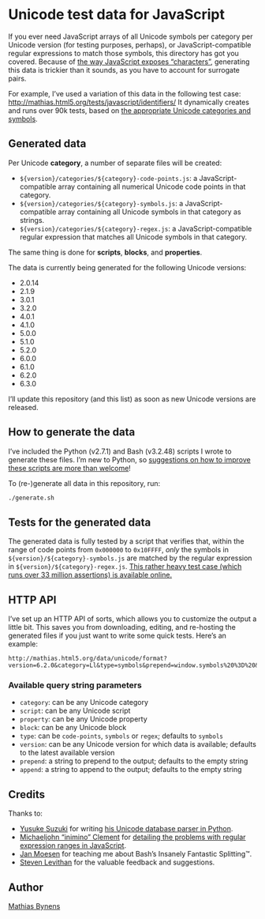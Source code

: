 # Unicode test data for JavaScript

If you ever need JavaScript arrays of all Unicode symbols per category per Unicode version (for testing purposes, perhaps), or JavaScript-compatible regular expressions to match those symbols, this directory has got you covered. Because of [the way JavaScript exposes “characters”](http://mathiasbynens.be/notes/javascript-encoding), generating this data is trickier than it sounds, as you have to account for surrogate pairs.

For example, I’ve used a variation of this data in the following test case: <http://mathias.html5.org/tests/javascript/identifiers/> It dynamically creates and runs over 90k tests, based on [the appropriate Unicode categories and symbols](http://mathiasbynens.be/notes/javascript-identifiers).

## Generated data

Per Unicode **category**, a number of separate files will be created:

 * `${version}/categories/${category}-code-points.js`: a JavaScript-compatible array containing all numerical Unicode code points in that category.
 * `${version}/categories/${category}-symbols.js`: a JavaScript-compatible array containing all Unicode symbols in that category as strings.
 * `${version}/categories/${category}-regex.js`: a JavaScript-compatible regular expression that matches all Unicode symbols in that category.

The same thing is done for **scripts**, **blocks**, and **properties**.

The data is currently being generated for the following Unicode versions:

 * 2.0.14
 * 2.1.9
 * 3.0.1
 * 3.2.0
 * 4.0.1
 * 4.1.0
 * 5.0.0
 * 5.1.0
 * 5.2.0
 * 6.0.0
 * 6.1.0
 * 6.2.0
 * 6.3.0

I’ll update this repository (and this list) as soon as new Unicode versions are released.

## How to generate the data

I’ve included the Python (v2.7.1) and Bash (v3.2.48) scripts I wrote to generate these files. I’m new to Python, so [suggestions on how to improve these scripts are more than welcome](https://github.com/mathiasbynens/unicode-data/issues/new)!

To (re-)generate all data in this repository, run:

```bash
./generate.sh
```

## Tests for the generated data

The generated data is fully tested by a script that verifies that, within the range of code points from `0x000000` to `0x10FFFF`, _only_ the symbols in `${version}/${category}-symbols.js` are matched by the regular expression in `${version}/${category}-regex.js`. [This rather heavy test case (which runs over 33 million assertions) is available online.](http://mathias.html5.org/data/unicode/test?version=6.1.0)

## HTTP API

I’ve set up an HTTP API of sorts, which allows you to customize the output a little bit. This saves you from downloading, editing, and re-hosting the generated files if you just want to write some quick tests. Here’s an example:

```
http://mathias.html5.org/data/unicode/format?version=6.2.0&category=Ll&type=symbols&prepend=window.symbols%20%3D%20&append=%3B
```

### Available query string parameters

 * `category`: can be any Unicode category
 * `script`: can be any Unicode script
 * `property`: can be any Unicode property
 * `block`: can be any Unicode block
 * `type`: can be `code-points`, `symbols` or `regex`; defaults to `symbols`
 * `version`: can be any Unicode version for which data is available; defaults to the latest available version
 * `prepend`: a string to prepend to the output; defaults to the empty string
 * `append`: a string to append to the output; defaults to the empty string

## Credits

Thanks to:

 * [Yusuke Suzuki](http://twitter.com/Constellation) for writing [his Unicode database parser in Python](http://code.google.com/p/esprima/issues/detail?id=110#c1).
 * [Michaeljohn “inimino” Clement](http://inimino.org/) for [detailing the problems with regular expression ranges in JavaScript](http://inimino.org/~inimino/blog/javascript_cset).
 * [Jan Moesen](http://jan.moesen.nu/) for teaching me about Bash’s Insanely Fantastic Splitting™.
 * [Steven Levithan](http://stevenlevithan.com/) for the valuable feedback and suggestions.

## Author

[Mathias Bynens](http://mathiasbynens.be/)
